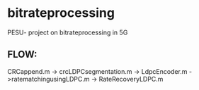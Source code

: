 # bitrateprocessing
PESU- project on bitrateprocessing in 5G

## FLOW:
CRCappend.m -> crcLDPCsegmentation.m -> LdpcEncoder.m ->ratematchingusingLDPC.m -> RateRecoveryLDPC.m
